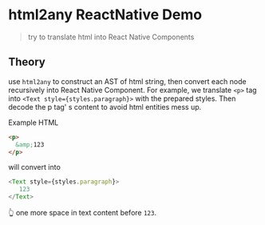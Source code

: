 # html2any ReactNative Demo
> try to translate html into React Native Components

## Theory

use `html2any` to construct an AST of html string, then convert each node recursively into React Native Component.
For example, we translate `<p>` tag into `<Text style={styles.paragraph}>` with the prepared styles. Then decode the p tag' s content to avoid html entities mess up.

Example HTML

```html
<p>
  &amp;123
</p>
```

will convert into

```js
<Text style={styles.paragraph}>
   123
</Text>
```

👆 one more space in text content before `123`.
